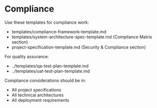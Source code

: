 # Compliance
Use these templates for compliance work:
- templates/compliance-framework-template.md
- templates/system-architecture-spec-template.md (Compliance Matrix section)
- project-specification-template.md (Security & Compliance section)

For quality assurance:
- ../templates/qa-test-plan-template.md
- ../templates/uat-test-plan-template.md

Compliance considerations should be in:
- All project specifications
- All technical architectures
- All deployment requirements
